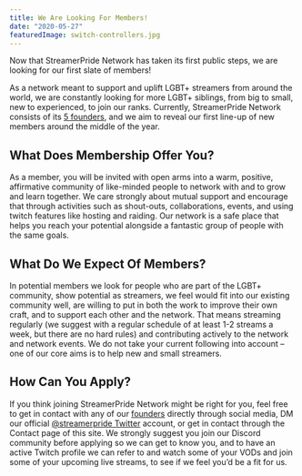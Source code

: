 ```yaml
---
title: We Are Looking For Members!
date: "2020-05-27"
featuredImage: switch-controllers.jpg
---
```


Now that StreamerPride Network has taken its first public steps, we are looking for our first slate of members!

As a network meant to support and uplift LGBT+ streamers from around the world, we are constantly looking for more LGBT+ siblings, from big to small, new to experienced, to join our ranks. Currently, StreamerPride Network consists of its [5 founders](/members), and we aim to reveal our first line-up of new members around the middle of the year.

## What Does Membership Offer You?

As a member, you will be invited with open arms into a warm, positive, affirmative community of like-minded people to network with and to grow and learn together. We care strongly about mutual support and encourage that through activities such as shout-outs, collaborations, events, and using twitch features like hosting and raiding. Our network is a safe place that helps you reach your potential alongside a fantastic group of people with the same goals.

## What Do We Expect Of Members?

In potential members we look for people who are part of the LGBT+ community, show potential as streamers, we feel would fit into our existing community well, are willing to put in both the work to improve their own craft, and to support each other and the network. That means streaming regularly (we suggest with a regular schedule of at least 1-2 streams a week, but there are no hard rules) and contributing actively to the network and network events. We do not take your current following into account – one of our core aims is to help new and small streamers.

## How Can You Apply?

If you think joining StreamerPride Network might be right for you, feel free to get in contact with any of our [founders](/members) directly through social media, DM our official [@streamerpride Twitter](https://twitter.com/streamerpride) account, or get in contact through the Contact page of this site. We strongly suggest you join our Discord community before applying so we can get to know you, and to have an active Twitch profile we can refer to and watch some of your VODs and join some of your upcoming live streams, to see if we feel you’d be a fit for us.
